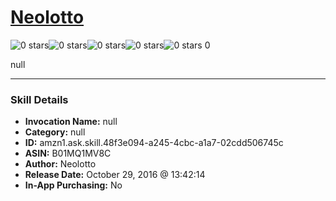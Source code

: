 # [Neolotto ](http://alexa.amazon.com/#skills/amzn1.ask.skill.48f3e094-a245-4cbc-a1a7-02cdd506745c)
![0 stars](../../images/ic_star_border_black_18dp_1x.png)![0 stars](../../images/ic_star_border_black_18dp_1x.png)![0 stars](../../images/ic_star_border_black_18dp_1x.png)![0 stars](../../images/ic_star_border_black_18dp_1x.png)![0 stars](../../images/ic_star_border_black_18dp_1x.png) 0

null

***

### Skill Details

* **Invocation Name:** null
* **Category:** null
* **ID:** amzn1.ask.skill.48f3e094-a245-4cbc-a1a7-02cdd506745c
* **ASIN:** B01MQ1MV8C
* **Author:** Neolotto 
* **Release Date:** October 29, 2016 @ 13:42:14
* **In-App Purchasing:** No
